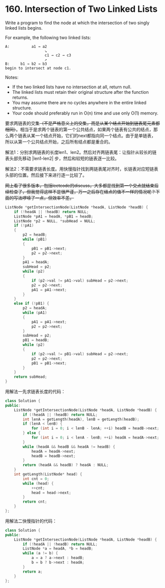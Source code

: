 # 160. Intersection of Two Linked Lists
Write a program to find the node at which the intersection of two singly linked lists begins.

For example, the following two linked lists:
```
A:          a1 → a2
                  ↘
                  c1 → c2 → c3
                  ↗
B:     b1 → b2 → b3
begin to intersect at node c1.
```

Notes:
- If the two linked lists have no intersection at all, return null.
- The linked lists must retain their original structure after the function returns.
- You may assume there are no cycles anywhere in the entire linked structure.
- Your code should preferably run in O(n) time and use only O(1) memory.

要求两链表的交集~~（不是严格意义上的交集，而是从某个结点开始到链表尾元素都相同）~~。相当于是求两个链表的第一个公共结点，如果两个链表有公共的结点，那么两个链表从某一个结点开始，它们的next都指向同一个结点。由于是单链表，所以从第一个公共结点开始，之后所有结点都是重合的。

解法1：分别求两链表的长度len1、len2。然后对齐两链表尾：让指针从较长的链表头部先移动 |len1-len2| 步，然后和较短的链表逐一比较。

解法2：不需要求链表长度。用快慢指针找到两链表尾对齐时，长链表对应短链表头部的位置。然后接下来进行逐一比较了。

~~网上看了很多版本，包括leetcode的discuss，大多都是找到第一个交点就结束后续检查了，但我觉得这样不是很严谨，万一之后存在结点的值不一样的情况呢？下面的写法啰嗦了一点，但效率不差。~~
```cpp
ListNode *getIntersectionNode(ListNode *headA, ListNode *headB) {
    if (!headA || !headB) return NULL;
    ListNode *pA1 = headA, *pB1 = headB;
    ListNode *p2 = NULL, *subHead = NULL;
    if (!pA1)
    {
        p2 = headB;
        while (pB1)
        {
            pB1 = pB1->next;
            p2 = p2->next;
        }
        pA1 = headA;
        subHead = p2;
        while (p2)
        {
            if (p2->val != pA1->val) subHead = p2->next;
            p2 = p2->next;
            pA1 = pA1->next;
        }
    }
    else if (!pB1) {
        p2 = headA;
        while (pA1)
        {
            pA1 = pA1->next;
            p2 = p2->next;
        }
        subHead = p2;
        pB1 = headB;
        while (p2)
        {
            if (p2->val != pB1->val) subHead = p2->next;
            p2 = p2->next;
            pB1 = pB1->next;
        }
    }
    return subHead;
}
```

用解法一先求链表长度的代码：
```cpp
class Solution {
public:
    ListNode *getIntersectionNode(ListNode *headA, ListNode *headB) {
        if (!headA || !headB) return NULL;
        int lenA = getLength(headA), lenB = getLength(headB);
        if (lenA < lenB) {
            for (int i = 0; i < lenB - lenA; ++i) headB = headB->next;
        } else {
            for (int i = 0; i < lenA - lenB; ++i) headA = headA->next;
        }
        while (headA && headB && headA != headB) {
            headA = headA->next;
            headB = headB->next;
        }
        return (headA && headB) ? headA : NULL;
    }
    int getLength(ListNode* head) {
        int cnt = 0;
        while (head) {
            ++cnt;
            head = head->next;
        }
        return cnt;
    }
};
```

用解法二快慢指针的代码：
```cpp
class Solution {
public:
    ListNode *getIntersectionNode(ListNode *headA, ListNode *headB) {
        if (!headA || !headB) return NULL;
        ListNode *a = headA, *b = headB;
        while (a != b) {
            a = a ? a->next : headB;
            b = b ? b->next : headA;
        }
        return a;
    }
};
```
